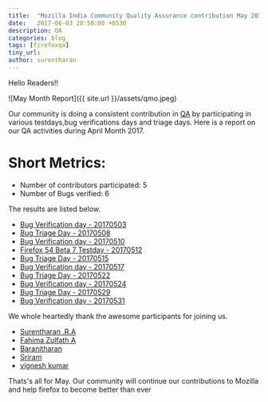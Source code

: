 ```yaml
---
title:  "Mozilla India Community Quality Assurance contribution May 2017"
date:   2017-06-03 20:50:00 +0530
description: QA
categories: blog
tags: [firefoxqa]
tiny_url:
author: surentharan
---
```


Hello Readers!!

![May Month Report]({{ site.url }}/assets/qmo.jpeg)

Our community is doing a consistent contribution in [QA](http://quality.mozilla.org/) by participating in various testdays,bug verifications days and triage days. Here is a report on our QA activities during April Month 2017.

Short Metrics:
=============
- Number of contributors participated: 5
- Number of Bugs verified: 6


The results are listed below.

- [Bug Verification day - 20170503](https://public.etherpad-mozilla.org/p/MozillaIN_QA_Bug_Verification_Day_20170503)
- [Bug Triage Day - 20170508](https://public.etherpad-mozilla.org/p/MozillaIN_QA_Bug_Triage_Day_20170508)
- [Bug Verification day - 20170510](https://public.etherpad-mozilla.org/p/MozillaIN_QA_Bug_Verification_Day-20170510)
- [Firefox 54 Beta 7 Testday - 20170512](https://public.etherpad-mozilla.org/p/MozillaIN_QA_Firefox_54_Beta_7_Testday)
- [Bug Triage Day - 20170515](https://public.etherpad-mozilla.org/p/MozillaIN_QA_Bug_Triage_Day_20170515)
- [Bug Verification day - 20170517](https://public.etherpad-mozilla.org/p/MozillaIN_QA_Bug_Verification_Day_20170517)
- [Bug Triage Day - 20170522](https://public.etherpad-mozilla.org/p/MozillaIN_QA_Bug_Triage_Day_20170522)
- [Bug Verification day - 20170524](https://public.etherpad-mozilla.org/p/MozillaIN_QA_Bug_Verification_Day_20170524)
- [Bug Triage Day - 20170529](https://public.etherpad-mozilla.org/p/MozillaIN_QA_Bug_Triage_Day_20170529)
- [Bug Verification day - 20170531](https://public.etherpad-mozilla.org/p/MozillaIN_QA_Bug_Verification_Day_20170531)


We whole heartedly thank the awesome participants for joining us.

- [Surentharan .R.A](https://twitter.com/surentharan7)
- [Fahima Zulfath A]()
- [Baranitharan](https://twitter.com/baranicool)
- [Sriram]()
- [vignesh kumar]()


Thats's all for May. 
Our community will continue our contributions to Mozilla and help firefox to become better than ever
